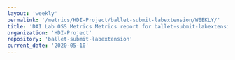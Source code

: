 ```yaml
---
layout: 'weekly'
permalink: '/metrics/HDI-Project/ballet-submit-labextension/WEEKLY/'
title: 'DAI Lab OSS Metrics Metrics report for ballet-submit-labextension | WEEKLY-REPORT-2020-05-10'
organization: 'HDI-Project'
repository: 'ballet-submit-labextension'
current_date: '2020-05-10'
---
```

